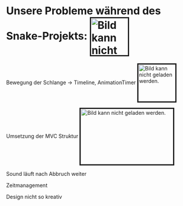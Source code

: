 <h1> Unsere Probleme während des Snake-Projekts:   
<img src="https://cdn-icons-png.flaticon.com/512/150/150409.png" height="100" width="100" alt="Bild kann nicht geladen werden." border="3" align="center"></h1>





<p> Bewegung der Schlange -> Timeline, AnimationTimer  <img src=" https://rembound.com/files/creating-a-snake-game-tutorial-with-html5/snake.png" height="100" width="100" alt="Bild kann nicht geladen werden." border="3" align="center"></h1>
</p> 
<p> Umsetzung der MVC Struktur  <img src="https://miro.medium.com/max/884/1*yrAnC64Mq_7DuhRQWkbUmQ.png" height="150" width="250" alt="Bild kann nicht geladen werden." border="3" align="center"></h1>
 </p> 
<p> Sound läuft nach Abbruch weiter</p> 
<p> Zeitmanagement</p> 
<p> Design nicht so kreativ </p> 

